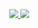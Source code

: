 
<br/>
<br/>
<div>
  <a href="https://wa.me/5592992404172?&text=olá">
    <img src="https://img.shields.io/badge/WhatsApp-25D366?style=for-the-badge&logo=whatsapp&logoColor=white"
  </a>
  <a href="https://www.linkedin.com/in/daniel-liberato/">
    <img src="https://img.shields.io/badge/LinkedIn-0077B5?style=for-the-badge&logo=linkedin&logoColor=white"
  </a>
</div>
